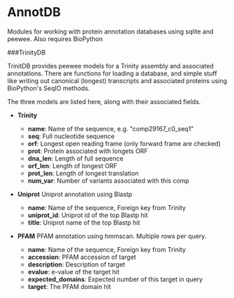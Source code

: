 AnnotDB
===========

Modules for working with protein annotation databases using sqlite and peewee.
Also requires BioPython

###TrinityDB 

TrinitDB provides peewee models for a  Trinity assembly and associated 
annotations. There are functions for loading a database, and simple stuff
like writing out canonical (longest) transcripts and associated proteins
using BioPython's SeqIO methods.

The three models are listed here, along with their associated fields.

* **Trinity**
  * **name**: Name of the sequence, e.g. "comp29167_c0_seq1"
  * **seq**: Full nucleotide sequence
  * **orf**: Longest open reading frame (only forward frame are checked)
  * **prot**: Protein associated with longets ORF
  * **dna\_len**: Length of full sequence
  * **orf\_len**: Length of longest ORF
  * **prot\_len**: Length of longest translation
  * **num\_var**: Number of variants associated with this comp
  

* **Uniprot** Uniprot annotation using Blastp
  * **name**: Name of the sequence, Foreign key from Trinity
  * **uniprot_id**: Uniprot id of the top Blastp hit
  * **title**: Uniprot name of the top Blastp hit

  
* **PFAM** PFAM annotation using hmmscan. Multiple rows per query.
  * **name**: Name of the sequence, Foreign key from Trinity
  * **accession**: PFAM accession of target
  * **description**: Description of target
  * **evalue**: e-value of the target hit
  * **expected\_domains**: Expected number of this target in query
  * **target**: The PFAM domain hit
